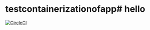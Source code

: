 # testcontainerizationofapp# hello
[![CircleCI](https://circleci.com/gh/ayomidealaka/testcontainerizationofapp/tree/main.svg?style=svg)](https://circleci.com/gh/ayomidealaka/testcontainerizationofapp/tree/main)
